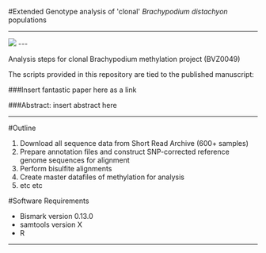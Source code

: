 #Extended Genotype analysis of 'clonal' _Brachypodium distachyon_ populations

---
<img src='https://www.dropbox.com/s/50qdckhtj1efvy0/chamber1.jpg?dl=0'>
---

Analysis steps for clonal Brachypodium methylation project (BVZ0049)

The scripts provided in this repository are tied to the published manuscript:

###Insert fantastic paper here as a link

###Abstract:
insert abstract here

---

#Outline

1. Download all sequence data from Short Read Archive (600+ samples)
2. Prepare annotation files and construct SNP-corrected reference genome sequences for alignment
3. Perform bisulfite alignments
4. Create master datafiles of methylation for analysis
5. etc etc

#Software Requirements

- Bismark version 0.13.0
- samtools version X
- R





---

